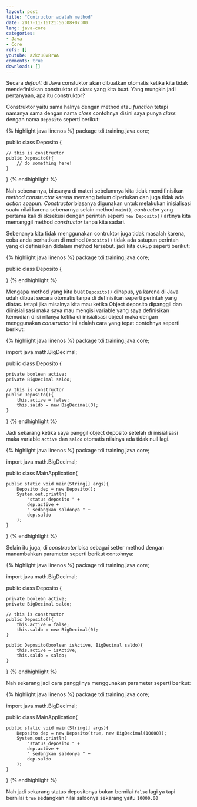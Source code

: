 ```yaml
---
layout: post
title: "Contructor adalah method"
date: 2017-11-16T21:56:08+07:00
lang: java-core
categories:
- Java
- Core
refs: []
youtube: a2kzu0VBrWA
comments: true
downloads: []
---
```


Secara _default_ di Java constuktor akan dibuatkan otomatis ketika kita tidak mendefinisikan construktor di _class_ yang kita buat. Yang mungkin jadi pertanyaan, apa itu construktor?

Construktor yaitu sama halnya dengan method atau _function_ tetapi namanya sama dengan nama _class_ contohnya disini saya punya _class_ dengan nama `Deposito` seperti berikut:

{% highlight java linenos %}
package tdi.training.java.core;

public class Deposito {

    // this is constructor
    public Deposito(){
        // do something here!
    }
}
{% endhighlight %}

Nah sebenarnya, biasanya di materi sebelumnya kita tidak mendifinisikan _method constructor_ karena memang belum diperlukan dan juga tidak ada _action_ apapun. _Constructor_ biasanya digunakan untuk melakukan inisialisasi suatu nilai karena sebenarnya selain method `main()`, _contructor_ yang pertama kali di eksekusi dengan perintah seperti `new Deposito()` artinya kita memanggil method _constructor_ tanpa kita sadari.

Sebenanya kita tidak menggunakan contruktor juga tidak masalah karena, coba anda perhatikan di method `Deposito()` tidak ada satupun perintah yang di definisikan didalam method tersebut. jadi kita cukup seperti berikut:

{% highlight java linenos %}
package tdi.training.java.core;

public class Deposito {

}
{% endhighlight %}

Mengapa method yang kita buat `Deposito()` dihapus, ya karena di Java udah dibuat secara otomatis tanpa di definisikan seperti perintah yang diatas. tetapi jika misalnya kita mau ketika Object deposito dipanggil dan diinisialisasi maka saya mau mengisi variable yang saya definisikan kemudian diisi nilanya ketika di inisialisasi object maka dengan menggunakan _constructor_ ini adalah cara yang tepat contohnya seperti berikut:

{% highlight java linenos %}
package tdi.training.java.core;

import java.math.BigDecimal;

public class Deposito {

    private boolean active;
    private BigDecimal saldo;

    // this is constructor
    public Deposito(){
        this.active = false;
        this.saldo = new BigDecimal(0);
    }
}
{% endhighlight %}

Jadi sekarang ketika saya panggil object deposito setelah di inisialisasi maka variable `active` dan `saldo` otomatis nilainya ada tidak null lagi.

{% highlight java linenos %}
package tdi.training.java.core;

import java.math.BigDecimal;

public class MainApplication{

    public static void main(String[] args){
        Deposito dep = new Deposito();
        System.out.println(
            "status deposito " + 
            dep.active + 
            " sedangkan saldonya " + 
            dep.saldo
        );
    }
}
{% endhighlight %}

Selain itu juga, di _constructor_ bisa sebagai setter method dengan manambahkan parameter seperti berikut contohnya:

 {% highlight java linenos %}
package tdi.training.java.core;

import java.math.BigDecimal;

public class Deposito {

    private boolean active;
    private BigDecimal saldo;

    // this is constructor
    public Deposito(){
        this.active = false;
        this.saldo = new BigDecimal(0);
    }

    public Deposito(boolean isActive, BigDecimal saldo){
        this.active = isActive;
        this.saldo = saldo;
    }
}
{% endhighlight %}

Nah sekarang jadi cara panggilnya menggunakan parameter seperti berikut:

{% highlight java linenos %}
package tdi.training.java.core;

import java.math.BigDecimal;

public class MainApplication{

    public static void main(String[] args){
        Deposito dep = new Deposito(true, new BigDecimal(10000));
        System.out.println(
            "status deposito " + 
            dep.active + 
            " sedangkan saldonya " + 
            dep.saldo
        );
    }
}
{% endhighlight %}

Nah jadi sekarang status depositonya bukan bernilai `false` lagi ya tapi bernilai `true` sedangkan nilai saldonya sekarang yaitu `10000.00`